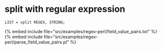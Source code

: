 # split with regular expression

```
LIST = split REGEX, STRING;
```
{% embed include file="src/examples/regex-perl/field_value_pairs.txt" %}
{% embed include file="src/examples/regex-perl/parse_field_value_pairs.pl" %}



